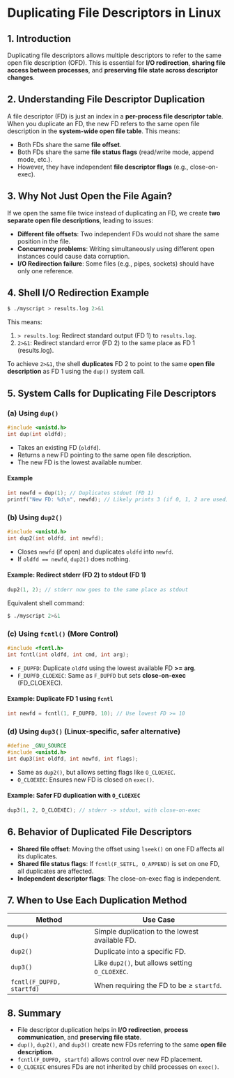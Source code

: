 # Duplicating File Descriptors in Linux

## **1. Introduction**
Duplicating file descriptors allows multiple descriptors to refer to the same open file description (OFD). This is essential for **I/O redirection**, **sharing file access between processes**, and **preserving file state across descriptor changes**.

## **2. Understanding File Descriptor Duplication**
A file descriptor (FD) is just an index in a **per-process file descriptor table**. When you duplicate an FD, the new FD refers to the same open file description in the **system-wide open file table**. This means:
- Both FDs share the same **file offset**.
- Both FDs share the same **file status flags** (read/write mode, append mode, etc.).
- However, they have independent **file descriptor flags** (e.g., close-on-exec).

## **3. Why Not Just Open the File Again?**
If we open the same file twice instead of duplicating an FD, we create **two separate open file descriptions**, leading to issues:
- **Different file offsets**: Two independent FDs would not share the same position in the file.
- **Concurrency problems**: Writing simultaneously using different open instances could cause data corruption.
- **I/O Redirection failure**: Some files (e.g., pipes, sockets) should have only one reference.

## **4. Shell I/O Redirection Example**
```bash
$ ./myscript > results.log 2>&1
```
This means:
1. `> results.log`: Redirect standard output (FD 1) to `results.log`.
2. `2>&1`: Redirect standard error (FD 2) to the same place as FD 1 (results.log).

To achieve `2>&1`, the shell **duplicates** FD 2 to point to the same **open file description** as FD 1 using the `dup()` system call.

## **5. System Calls for Duplicating File Descriptors**

### **(a) Using `dup()`**
```c
#include <unistd.h>
int dup(int oldfd);
```
- Takes an existing FD (`oldfd`).
- Returns a new FD pointing to the same open file description.
- The new FD is the lowest available number.

#### **Example**
```c
int newfd = dup(1); // Duplicates stdout (FD 1)
printf("New FD: %d\n", newfd); // Likely prints 3 (if 0, 1, 2 are used)
```

### **(b) Using `dup2()`**
```c
#include <unistd.h>
int dup2(int oldfd, int newfd);
```
- Closes `newfd` (if open) and duplicates `oldfd` into `newfd`.
- If `oldfd == newfd`, `dup2()` does nothing.

#### **Example: Redirect stderr (FD 2) to stdout (FD 1)**
```c
dup2(1, 2); // stderr now goes to the same place as stdout
```
Equivalent shell command:
```bash
$ ./myscript 2>&1
```

### **(c) Using `fcntl()` (More Control)**
```c
#include <fcntl.h>
int fcntl(int oldfd, int cmd, int arg);
```
- `F_DUPFD`: Duplicate `oldfd` using the lowest available FD **>= arg**.
- `F_DUPFD_CLOEXEC`: Same as `F_DUPFD` but sets **close-on-exec** (FD_CLOEXEC).

#### **Example: Duplicate FD 1 using `fcntl`**
```c
int newfd = fcntl(1, F_DUPFD, 10); // Use lowest FD >= 10
```

### **(d) Using `dup3()` (Linux-specific, safer alternative)**
```c
#define _GNU_SOURCE
#include <unistd.h>
int dup3(int oldfd, int newfd, int flags);
```
- Same as `dup2()`, but allows setting flags like `O_CLOEXEC`.
- `O_CLOEXEC`: Ensures new FD is closed on `exec()`.

#### **Example: Safer FD duplication with `O_CLOEXEC`**
```c
dup3(1, 2, O_CLOEXEC); // stderr -> stdout, with close-on-exec
```

## **6. Behavior of Duplicated File Descriptors**
- **Shared file offset**: Moving the offset using `lseek()` on one FD affects all its duplicates.
- **Shared file status flags**: If `fcntl(F_SETFL, O_APPEND)` is set on one FD, all duplicates are affected.
- **Independent descriptor flags**: The close-on-exec flag is independent.

## **7. When to Use Each Duplication Method**
| Method  | Use Case |
|---------|--------------------------|
| `dup()`  | Simple duplication to the lowest available FD. |
| `dup2()` | Duplicate into a specific FD. |
| `dup3()` | Like `dup2()`, but allows setting `O_CLOEXEC`. |
| `fcntl(F_DUPFD, startfd)` | When requiring the FD to be ≥ `startfd`. |

## **8. Summary**
- File descriptor duplication helps in **I/O redirection**, **process communication**, and **preserving file state**.
- `dup()`, `dup2()`, and `dup3()` create new FDs referring to the same **open file description**.
- `fcntl(F_DUPFD, startfd)` allows control over new FD placement.
- `O_CLOEXEC` ensures FDs are not inherited by child processes on `exec()`.